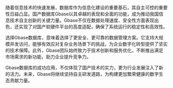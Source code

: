 随着信息技术的快速发展，数据库作为信息化建设的重要基石，其自主可控的重要性日益凸显。国产数据库Gbase以其卓越的表现和全面的功能，成为推动我国信息技术自主创新的关键力量。Gbase不仅在数据处理速度、安全性方面表现出色，还实现了对国产软硬件平台的高度适配，确保了系统运行的稳定性和高效性。

选择Gbase数据库，意味着选择了更安全、更可靠的数据管理方案。它支持大规模并发访问，能够有效应对复杂业务场景下的挑战，为企业数字化转型提供了坚实的技术保障。此外，Gbase团队始终致力于技术创新和服务优化，不断推出满足市场需求的新功能，助力企业提升竞争力。

Gbase数据库的成功应用，不仅体现了国产技术的实力，更为行业发展注入了新的活力。未来，Gbase将继续坚持自主研发道路，为构建更加繁荣健康的数字生态贡献力量。